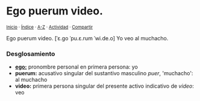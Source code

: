 # Ego puerum video.
<sup>[Inicio](https://github.com/jucardus.github.io/repo/blob/main/readme.md) · [Índice](https://github.com/jucardus.github.io/repo/blob/main/indices/frases-latinas.md) · [A-Z](https://github.com/jucardus.github.io/repo/blob/main/indices/alfabetico.md) · [Actividad](https://github.com/jucardus.github.io/repo/blob/main/indices/actividad.md) · [Compartir](https://x.com/intent/tweet?text=%C2%ABEgo%20puerum%20video.%C2%BB%20entre%20las%20Frases%20latinas%20en%20Jucardus%2C%20con%20an%C3%A1lisis%20palabra%20por%20palabra%20y%20enlaces%20de%20referencia.%0A%E2%86%92%20https%3A%2F%2Fgithub.com%2Fjucardus%2Frepo%2Fblob%2Fmain%2Fcontenido%2F25%2F04%2F25%2Fego-puerum-video.md%0A%0A%23frss_ltns_jucardus%0A%40jucardus)</sup>

Ego puerum video. [ˈɛ.ɡo ˈpu.ɛ.rum ˈwi.de.o] Yo veo al muchacho.

### Desglosamiento

* [**ego:**](https://github.com/jucardus.github.io/repo/blob/main/contenido/25/04/22/ego.md) pronombre personal en primera persona: yo
* **puerum:** acusativo singular del sustantivo masculino _puer_, 'muchacho': al muchacho
* **video:** primera persona singular del presente activo indicativo de _video_: veo
